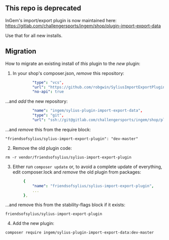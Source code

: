 ## This repo is deprecated

InGem's import/export plugin is now maintained here:
https://gitlab.com/challengersports/ingem/shop/plugin-import-export-data

Use that for all new installs.

## Migration

How to migrate an existing install of *this* plugin to the *new* plugin:

1. In your shop's composer.json, *remove* this repository:

```yaml
            "type": "vcs",
            "url": "https://github.com/robgwin/SyliusImportExportPlugin",
            "no-api": true
```

...and *add* the new repository:

```yaml
            "name": "ingem/sylius-plugin-import-export-data",
            "type": "git",
            "url": "ssh://git@gitlab.com/challengersports/ingem/shop/plugin-import-export-data"
```

...and *remove* this from the require block:

`"friendsofsylius/sylius-import-export-plugin": "dev-master"` 

2. Remove the old plugin code:

`rm -r vendor/friendsofsylius/sylius-import-export-plugin`

3. Either run `composer update` or, to avoid a complete update of everything, edit composer.lock and *remove* the old plugin from packages:

```yaml
        {
            "name": "friendsofsylius/sylius-import-export-plugin",
            ...
        },
```

...and remove this from the stability-flags block if it exists:

`friendsofsylius/sylius-import-export-plugin`

4. Add the new plugin:

`composer require ingem/sylius-plugin-import-export-data:dev-master`



